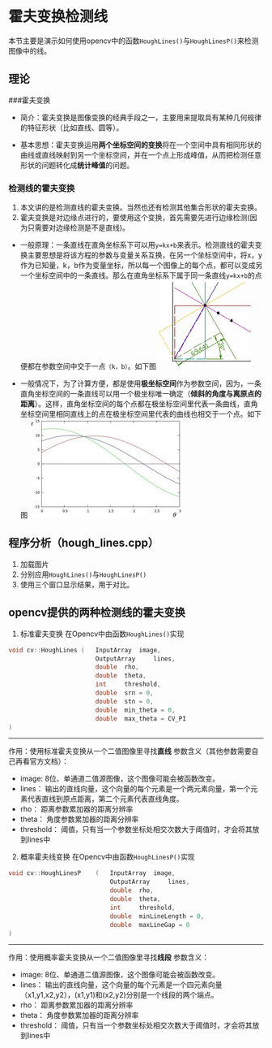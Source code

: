 # 霍夫变换检测线
本节主要是演示如何使用opencv中的函数`HoughLines()`与`HoughLinesP()`来检测图像中的线。

## 理论
###霍夫变换
- 简介：霍夫变换是图像变换的经典手段之一，主要用来提取具有某种几何规律的特征形状（比如直线、圆等）。

- 基本思想：霍夫变换运用**两个坐标空间的变换**将在一个空间中具有相同形状的曲线或直线映射到另一个坐标空间，并在一个点上形成峰值，从而把检测任意形状的问题转化成**统计峰值**的问题。

### 检测线的霍夫变换
1. 本文讲的是检测直线的霍夫变换。当然也还有检测其他集合形状的霍夫变换。
2. 霍夫变换是对边缘点进行的，要使用这个变换，首先需要先进行边缘检测(因为只需要对边缘检测是不是直线)。

- 一般原理：一条直线在直角坐标系下可以用`y=kx+b`来表示。检测直线的霍夫变换主要思想是将该方程的参数与变量关系互换，在另一个坐标空间中，将x，y作为已知量，k，b作为变量坐标，所以每一个图像上的每个点，都可以变成另一个坐标空间中的一条直线。那么在直角坐标系下属于同一条直线`y=kx+b`的点便都在参数空间中交于一点`（k，b）`。如下图
![houghlines](hough/houghlines.jpg)

- 一般情况下，为了计算方便，都是使用**极坐标空间**作为参数空间，因为，一条直角坐标空间的一条直线可以用一个极坐标唯一确定（**倾斜的角度与离原点的距离**）。这样，直角坐标空间的每个点都在极坐标空间里代表一条曲线，直角坐标空间里相同直线上的点在极坐标空间里代表的曲线也相交于一个点。如下图
![houghlines2](hough/houghlines2.jpg)


## 程序分析（hough_lines.cpp）
1. 加载图片
2. 分别应用`HoughLines()`与`HoughLinesP()`
3. 使用三个窗口显示结果，用于对比。

##  opencv提供的两种检测线的霍夫变换 
1. 标准霍夫变换
在Opencv中由函数`HoughLines()`实现
```cpp
void cv::HoughLines	(	InputArray 	image,
						OutputArray 	lines,
						double 	rho,
						double 	theta,
						int 	threshold,
						double 	srn = 0,
						double 	stn = 0,
						double 	min_theta = 0,
						double 	max_theta = CV_PI 
)
```
---
作用：使用标准霍夫变换从一个二值图像里寻找**直线**
参数含义（其他参数需要自己再看官方文档）：
- image: 	8位、单通道二值源图像，这个图像可能会被函数改变。
- lines：	输出的直线向量，这个向量的每个元素是一个两元素向量，第一个元素代表直线到原点距离，第二个元素代表直线角度。
- rho：		距离参数累加器的距离分辨率
- theta：	角度参数累加器的距离分辨率
- threshold：	阈值，只有当一个参数坐标处相交次数大于阈值时，才会将其放到lines中


2. 概率霍夫线变换
在Opencv中由函数`HoughLinesP()`实现
```cpp
void cv::HoughLinesP	(	InputArray 	image,
							OutputArray 	lines,
							double 	rho,
							double 	theta,
							int 	threshold,
							double 	minLineLength = 0,
							double 	maxLineGap = 0 
)	
```
---
作用：使用概率霍夫变换从一个二值图像里寻找**线段**
参数含义：
- image: 	8位、单通道二值源图像，这个图像可能会被函数改变。
- lines：	输出的直线向量，这个向量的每个元素是一个四元素向量（x1,y1,x2,y2），(x1,y1)和(x2,y2)分别是一个线段的两个端点。
- rho：		距离参数累加器的距离分辨率
- theta：	角度参数累加器的距离分辨率
- threshold：	阈值，只有当一个参数坐标处相交次数大于阈值时，才会将其放到lines中



